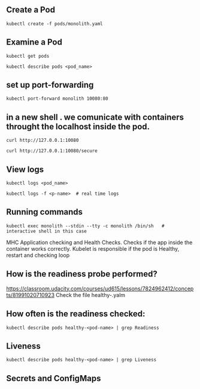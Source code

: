 ## Create a Pod
```console
kubectl create -f pods/monolith.yaml
```

## Examine a Pod
```console
kubectl get pods

kubectl describe pods <pod_name>
```
## set up port-forwarding
```console
kubectl port-forward monolith 10080:80
```

## in a new shell . we comunicate with containers throught the localhost inside the pod.
```console
curl http://127.0.0.1:10080

curl http://127.0.0.1:10080/secure
```

## View logs
```console
kubectl logs <pod_name>

kubectl logs -f <p-name>  # real time logs
```
## Running commands
```console
kubectl exec monolith --stdin --tty -c monolith /bin/sh   # interactive shell in this case
```
MHC Application checking and Health Checks. Checks if the app inside the container works correctly.
Kubelet is responsible if the pod is Healthy, restart and checking loop

## How is the readiness probe performed? 
https://classroom.udacity.com/courses/ud615/lessons/7824962412/concepts/81991020710923
Check the file healthy-<pod-name>.yalm  

## How often is the readiness checked:
```console
kubectl describe pods healthy-<pod-name> | grep Readiness
```

## Liveness
```console
kubectl describe pods healthy-<pod-name> | grep Liveness
```

## Secrets and ConfigMaps
```console











